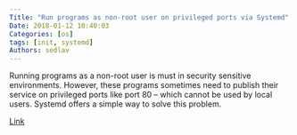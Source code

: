 ```yaml
---
Title: "Run programs as non-root user on privileged ports via Systemd"
Date: 2018-01-12 10:40:03
Categories: [os]
tags: [init, systemd]
Authors: sedlav
---
```


Running programs as a non-root user is must in security sensitive environments. However, these programs sometimes need to publish their service on privileged ports like port 80 – which cannot be used by local users. Systemd offers a simple way to solve this problem.

[Link](https://liquidat.wordpress.com/2018/01/04/howto-run-programs-as-non-root-user-on-privileged-ports-via-systemd/)
